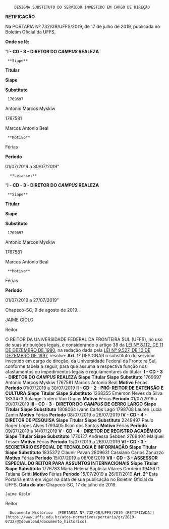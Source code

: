         DESIGNA SUBSTITUTO DO SERVIDOR INVESTIDO EM CARGO DE DIREÇÃO  

  **RETIFICAÇÃO**

 Na PORTARIA Nº 732/GR/UFFS/2019, de 17 de julho de 2019, publicada no Boletim Oficial da UFFS,

 **Onde se lê:**

 “**I - CD - 3 - DIRETOR DO *CAMPUS* REALEZA**

     **Siape**

   **Titular**

   **Siape**

   **Substituto**

     1769697

   Antonio Marcos Myskiw

   1767581

   Marcos Antonio Beal

     **Motivo**

   Férias

   **Período**

   01/07/2019 a 30/07/2019”

      **Leia-se:**

 “**I - CD - 3 - DIRETOR DO *CAMPUS* REALEZA**

     **Siape**

   **Titular**

   **Siape**

   **Substituto**

     1769697

   Antonio Marcos Myskiw

   1767581

   Marcos Antonio Beal

     **Motivo**

   Férias

   **Período**

   01/07/2019 a 27/07/2019”

       
Chapecó-SC, 9 de agosto de 2019.

  

  

 JAIME GIOLO

 Reitor

 O REITOR DA UNIVERSIDADE FEDERAL DA FRONTEIRA SUL (UFFS), no uso de suas atribuições legais, e considerando o artigo 38 da [LEI Nº 8.112, DE 11 DE DEZEMBRO DE 1990](http://www.planalto.gov.br/ccivil_03/leis/l8112cons.htm), na redação dada pela [LEI Nº 9.527, DE 10 DE DEZEMBRO DE 1997](http://www.planalto.gov.br/ccivil_03/Leis/L9527.htm), resolve:   **Art. 1º**  DESIGNAR o substituto do servidor investido em cargo de direção, da Universidade Federal da Fronteira Sul, conforme tabela a seguir, para que assuma a respectiva função nos afastamentos ou impedimentos legais e regulamentares do titular: **I - CD - 3 - DIRETOR DO *CAMPUS*  REALEZA**     **Siape**   **Titular**   **Siape**   **Substituto**     1769697   Antonio Marcos Myskiw   1767581   Marcos Antonio Beal     **Motivo**   Férias   **Período**   01/07/2019 a 30/07/2019     **II - CD - 2 - PRÓ-REITOR DE EXTENSÃO E CULTURA**     **Siape**   **Titular**   **Siape**   **Substituto**     1268355   Emerson Neves da Silva   1833473   Solange Todero Von Oncay     **Motivo**   Férias   **Período**   01/07/2019 a 30/07/2019     **III - CD - 3 - DIRETOR DO *CAMPUS*  DE CERRO LARGO**     **Siape**   **Titular**   **Siape**   **Substituto**     1808064   Ivann Carlos Lago   1798708   Lauren Lucia Zamin     **Motivo**   Férias   **Período**   08/07/2019 a 26/07/2019     **IV - CD - 4 - DIRETOR DE PESQUISA**     **Siape**   **Titular**   **Siape**   **Substituto**     2249497   Paulo Roger Lopes Alves   1793405   Ilson dos Santos     **Motivo**   Férias   **Período**   09/07/2019 a 14/07/2019     **V - CD - 4 - DIRETOR DE REGISTRO ACADÊMICO**     **Siape**   **Titular**   **Siape**   **Substituto**     1770127   Andressa Sebben   2769404   Maiquel Tesser     **Motivo**   Férias   **Período**   15/07/2019 a 26/07/2019     **VI - CD - 3 - SECRETÁRIO ESPECIAL DE TECNOLOGIA E INFORMAÇÃO**     **Siape**   **Titular**   **Siape**   **Substituto**     1835372   Claunir Pavan   2809631   Cassiano Carlos Zanuzzo     **Motivo**   Férias   **Período**   15/07/2019 a 08/08/2019     **VII - CD - 3 - ASSESSOR ESPECIAL DO REITOR PARA ASSUNTOS INTERNACIONAIS**     **Siape**   **Titular**   **Siape**   **Substituto**     1776783   Maria Helena Baptista Vilares Cordeiro   1945671   Tatiana Gritti     **Motivo**   Férias   **Período**   15/07/2019 a 26/07/2019       **Art. 2º**  Esta Portaria entra em vigor na data de sua publicação no Boletim Oficial da UFFS.        **Data do ato:** Chapecó-SC, 17 de julho de 2019.   
 

    Jaime Giolo   
 Reitor 

      Documento Histórico  [PORTARIA Nº 732/GR/UFFS/2019 (RETIFICADA)](https://www.uffs.edu.br/atos-normativos/portaria/gr/2019-0732/@@download/documento_historico)     
      